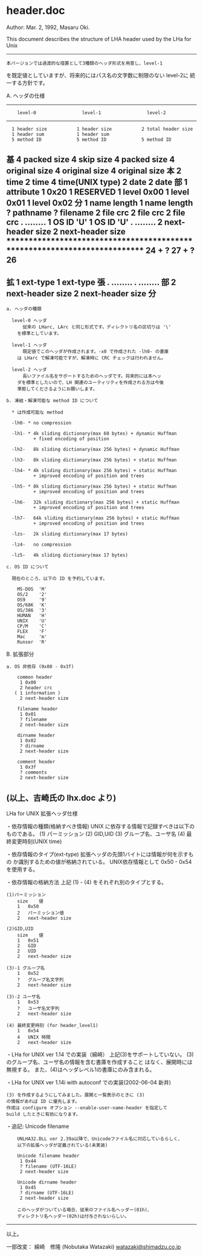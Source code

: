 # header.doc

Author: Mar. 2, 1992, Masaru Oki.

This document describes the structure of LHA header used by the LHa for Unix

----------------------------------------------------------------
    本バージョンでは過渡的な措置として3種類のヘッダ形式を用意し、level-1
  を既定値としていますが、将来的にはパス名の文字数に制限のない level-2に
  統一する方針です。


  A. ヘッダの仕様

-----------------------------------------------------------------------------
        level-0                 level-1                 level-2
-----------------------------------------------------------------------------
      1 header size           1 header size           2 total header size
      1 header sum            1 header sum
      5 method ID             5 method ID             5 method ID
基    4 packed size           4 skip size             4 packed size
      4 original size         4 original size         4 original size
本    2 time                  2 time                  4 time(UNIX type)
      2 date                  2 date
部    1 attribute             1 0x20                  1 RESERVED
      1 level 0x00            1 level 0x01            1 level 0x02
分    1 name length           1 name length
      ? pathname              ? filename
      2 file crc              2 file crc              2 file crc
      . ........              1 OS ID 'U'             1 OS ID 'U'
                              . ........
                              2 next-header size      2 next-header size
    *************************************************************************
     24 + ?                  27 + ?                  26
-----------------------------------------------------------------------------
拡                            1 ext-type              1 ext-type
張                            . ........              . ........
部                            2 next-header size      2 next-header size
分
-----------------------------------------------------------------------------

    a. ヘッダの種類

      level-0 ヘッダ
          従来の LHarc, LArc と同じ形式です。ディレクトリ名の区切りは '\'
        を標準としています。

      level-1 ヘッダ
          既定値でこのヘッダが作成されます。-x0 で作成された -lh0- の書庫
        は LHarc で解凍可能ですが、解凍時に CRC チェックは行われません。

      level-2 ヘッダ
          長いファイル名をサポートするためのヘッダです。将来的には本ヘッ
        ダを標準としたいので、LH 関連のユーティリティを作成される方は今後
        準拠してくださるようにお願いします。

    b. 凍結・解凍可能な method ID について

      * は作成可能な method

      -lh0- * no compression

      -lh1- * 4k sliding dictionary(max 60 bytes) + dynamic Huffman
              + fixed encoding of position

      -lh2-   8k sliding dictionary(max 256 bytes) + dynamic Huffman

      -lh3-   8k sliding dictionary(max 256 bytes) + static Huffman

      -lh4- * 4k sliding dictionary(max 256 bytes) + static Huffman
              + improved encoding of position and trees

      -lh5- * 8k sliding dictionary(max 256 bytes) + static Huffman
              + improved encoding of position and trees

      -lh6-   32k sliding dictionary(max 256 bytes) + static Huffman
			  + improved encoding of position and trees

      -lh7-   64k sliding dictionary(max 256 bytes) + static Huffman
			  + improved encoding of position and trees

      -lzs-   2k sliding dictionary(max 17 bytes)

      -lz4-   no compression

      -lz5-   4k sliding dictionary(max 17 bytes)

    c. OS ID について

      現在のところ、以下の ID を予約しています。

        MS-DOS  'M'
        OS/2    '2'
        OS9     '9'
        OS/68K  'K'
        OS/386  '3'
        HUMAN   'H'
        UNIX    'U'
        CP/M    'C'
        FLEX    'F'
        Mac     'm'
        Runser  'R'

  B. 拡張部分

    a. OS 非依存 (0x00 - 0x3f)

        common header
         1 0x00
         2 header crc
       ( 1 information )
         2 next-header size

        filename header
         1 0x01
         ? filename
         2 next-header size

        dirname header
         1 0x02
         ? dirname
         2 next-header size

        comment header
         1 0x3f
         ? comments
         2 next-header size

(以上、吉崎氏の lhx.doc より)
----------------------------------------------------------------
LHa for UNIX 拡張ヘッダ仕様

・依存情報の種類(格納すべき情報)
	UNIX に依存する情報で記録すべきは以下のものである。
	(1) パーミッション
	(2) GID,UID
	(3) グループ名、ユーザ名
	(4) 最終変更時刻(UNIX time)

・依存情報のタイプ(ext-type)
	  拡張ヘッダの先頭1バイトには情報が何を示すもの
	か識別するための値が格納されている。
	UNIX依存情報として 0x50 - 0x54 を使用する。

・依存情報の格納方法
	上記 (1) - (4) をそれぞれ別のタイプとする。

	(1)パーミッション
		size	値
		1	0x50
		2	パーミッション値
		2	next-header size

	(2)GID,UID
		size	値
		1	0x51
		2	GID
		2	UID
		2	next-header size

	(3)-1 グループ名
		1	0x52
		?	グループ名文字列
		2	next-header size

	(3)-2 ユーザ名
		1	0x53
		?	ユーザ名文字列
		2	next-header size

	(4) 最終変更時刻 (for header_level1)
		1	0x54
		4	UNIX 時間
		2	next-header size

・LHa for UNIX ver 1.14 での実装（綿崎）
	上記(3)をサポートしていない。
	(3)のグループ名、ユーザ名の情報を含む書庫を作成すること
	はなく、展開時には無視する。
	また、(4)はヘッダレベル1の書庫にのみ含まれる。

・LHa for UNIX ver 1.14i with autoconf での実装(2002-06-04 新井)

	(3) を作成するようにしてみました。展開と一覧表示のときに (3) 
	の情報があれば ID に優先します。
	作成は configure オプション --enable-user-name-header を指定して
	build したときに有効になります。

・追記: Unicode filename

        UNLHA32.DLL ver 2.39a以降で、Unicodeファイル名に対応しているらしく、
        以下の拡張ヘッダが定義されている(未実装)

        Unicode filename header
         1 0x44
         ? filename (UTF-16LE)
         2 next-header size

        Unicode dirname header
         1 0x45
         ? dirname (UTF-16LE)
         2 next-header size

        このヘッダがついている場合、従来のファイル名ヘッダー(01h)、
        ディレクトリ名ヘッダー(02h)は付与されないらしい。

----------------------------------------------------------------
以上。

一部改変：
綿崎　修隆 (Nobutaka Watazaki)
watazaki@shimadzu.co.jp
